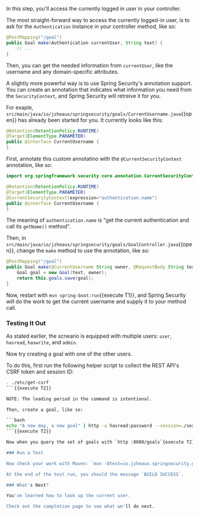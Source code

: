 In this step, you'll access the currently logged in user in your controller.

The most straight-forward way to access the currently logged-in user, is to ask for the `Authentication` instance in your controller method, like so:

```java
@PostMapping("/goal")
public Goal make(Authentication currentUser, String text) {
    // ...
}
```

Then, you can get the needed information from `currentUser`, like the username and any domain-specific attributes.

A slightly more powerful way is to use Spring Security's annotation support.
You can create an annotation that indicates what information you need from the `SecurityContext`, and Spring Security will retreive it for you.

For exaple, `src/main/java/io/jzheaux/springsecurity/goals/CurrentUsername.java`{{open}} has already been started for you.
It currently looks like this:

```java
@Retention(RetentionPolicy.RUNTIME)
@Target(ElementType.PARAMETER)
public @interface CurrentUsername {
}
```

First, annotate this custom annotatino with the `@CurrentSecurityContext` annotation, like so:

```java
import org.springframework.security.core.annotation.CurrentSecurityContext;

@Retention(RetentionPolicy.RUNTIME)
@Target(ElementType.PARAMETER)
@CurrentSecurityContext(expression="authentication.name")
public @interface CurrentUsername {
}
```

The meaning of `authentication.name` is "get the current authentication and call its `getName()` method".

Then, in `src/main/java/io/jzheaux/springsecurity/goals/GoalController.java`{{open}}, change the `make` method to use the annotation, like so:

```java
@PostMapping("/goal")
public Goal make(@CurrentUsername String owner, @RequestBody String text) {
    Goal goal = new Goal(text, owner);
    return this.goals.save(goal);
}
```

Now, restart with `mvn spring-boot:run`{{execute T1}}, and Spring Security will do the work to get the current username and supply it to your method call.

### Testing It Out

As stated earlier, the scneario is equipped with multiple users: `user`, `hasread`, `haswrite`, and `admin`.

Now try creating a goal with one of the other users.

To do this, first run the following helper script to collect the REST API's CSRF token and session ID:

```bash
. ./etc/get-csrf
```{{execute T2}}

NOTE: The leading period in the command is intentional.

Then, create a goal, like so:

```bash
echo "A new day, a new goal" | http -a hasread:password --session=./session.json :8080/goal X-CSRF-TOKEN:$CSRF
```{{execute T2}}

Now when you query the set of goals with `http :8080/goals`{execute T2}, you'll see the new goal belongs to `hasuser` instead of `user`.

### Run a Test

Now check your work with Maven: `mvn -Dtest=io.jzheaux.springsecurity.goals.Module1_Tests#task_4 test`{{execute T2}}.

At the end of the test run, you should the message `BUILD SUCCESS`.

### What's Next?

You've learned how to look up the current user.

Check out the completion page to see what we'll do next.